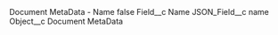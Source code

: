 <?xml version="1.0" encoding="UTF-8"?>
<CustomMetadata xmlns="http://soap.sforce.com/2006/04/metadata" xmlns:xsi="http://www.w3.org/2001/XMLSchema-instance" xmlns:xsd="http://www.w3.org/2001/XMLSchema">
    <label>Document MetaData - Name</label>
    <protected>false</protected>
    <values>
        <field>Field__c</field>
        <value xsi:type="xsd:string">Name</value>
    </values>
    <values>
        <field>JSON_Field__c</field>
        <value xsi:type="xsd:string">name</value>
    </values>
    <values>
        <field>Object__c</field>
        <value xsi:type="xsd:string">Document MetaData</value>
    </values>
</CustomMetadata>
